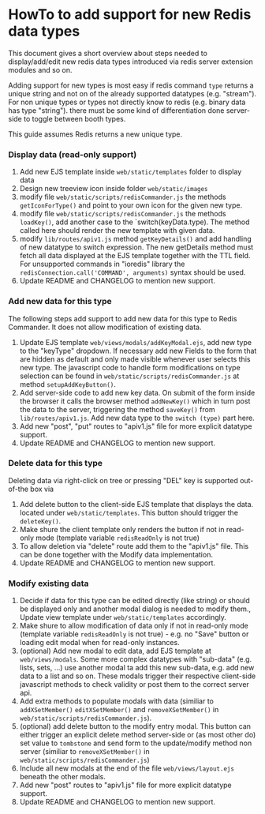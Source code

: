 # HowTo to add support for new Redis data types

This document gives a short overview about steps needed to display/add/edit new
redis data types introduced via redis server extension modules and so on.

Adding support for new types is most easy if redis command `type` returns
a unique string and not on of the already supported datatypes (e.g. "stream").
For non unique types or types not directly know to redis (e.g. binary data has type "string").
there must be some kind of differentiation done server-side to toggle between
booth types.

This guide assumes Redis returns a new unique type.

### Display data (read-only support)

1. Add new EJS template inside `web/static/templates` folder to display data
2. Design new treeview icon inside folder `web/static/images`
3. modify file `web/static/scripts/redisCommander.js` the methods `getIconForType()`
   and point to your own icon for the given new type.
4. modify file `web/static/scripts/redisCommander.js` the methods `loadKey()`, add another case to the `switch(keyData.type).
   The method called here should render the new template with given data.
5. modify `lib/routes/apiv1.js` method `getKeyDetails()` and add handling of new
   datatype to switch expression. The new getDetails method must fetch all data displayed 
   at the EJS template together with the TTL field.
   For unsupported commands in "ioredis" library the `redisConnection.call('COMMAND', arguments)`
   syntax should be used.
6. Update README and CHANGELOG to mention new support.

### Add new data for this type

The following steps add support to add new data for this type to Redis Commander.
It does not allow modification of existing data.

1. Update EJS template `web/views/modals/addKeyModal.ejs`, add new type to the "keyType" dropdown.
   If necessary add new Fields to the form that are hidden as default and only made visible
   whenever user selects this new type. The javascript code to handle form modifications on
   type selection can be found in `web/static/scripts/redisCommander.js` at method `setupAddKeyButton()`.
2. Add server-side code to add new key data. On submit of the form inside the browser it calls
   the browser method `addNewKey()` which in turn post the data to the server, triggering the
   method `saveKey()` from `lib/routes/apiv1.js`. Add new data type to the `switch (type)` part here.
3. Add new "post", "put" routes to "apiv1.js" file for more explicit datatype support.
3. Update README and CHANGELOG to mention new support.

### Delete data for this type

Deleting data via right-click on tree or pressing "DEL" key is supported 
out-of-the box via 

1. Add delete button to the client-side EJS template that displays the data.
   located under `web/static/templates`. This button should trigger the `deleteKey()`.  
2. Make shure the client template only renders the button if not in read-only mode
   (template variable `redisReadOnly` is not true)
3. To allow deletion via "delete" route add them to the "apiv1.js" file.
   This can be done together with the Modify data implementation.
4. Update README and CHANGELOG to mention new support.

### Modify existing data 

1. Decide if data for this type can be edited directly (like string) or should be displayed only and
   another modal dialog is needed to modify them., Update view template under
   `web/static/templates` accordingly.
2. Make shure to allow modification of data only if not in read-only mode
   (template variable `redisReadOnly` is not true) - e.g. no "Save" button or loading edit modal
   when for read-only instances.
3. (optional) Add new modal to edit data, add EJS template at `web/views/modals`.
   Some more complex datatypes with "sub-data" (e.g. lists, sets, ...) use another modal ta add 
   this new sub-data, e.g. add new data to a list and so on. These modals trigger 
   their respective client-side javascript methods to check validity or post them 
   to the correct server api. 
4. Add extra methods to populate modals with data (similiar to `addXSetMember()` `editXSetMember()` and
   `removeXSetMember()` in `web/static/scripts/redisCommander.js`).
5. (optional) add delete button to the modify entry modal. This button can either trigger an
   explicit delete method server-side or (as most other do) set value to `tombstone` and send
   form to the update/modify method non server (similiar to `removeXSetMember()` in 
   `web/static/scripts/redisCommander.js`) 
6. Include all new modals at the end of the file `web/views/layout.ejs` beneath the other modals.  
7. Add new "post" routes to "apiv1.js" file for more explicit datatype support.
8. Update README and CHANGELOG to mention new support.
